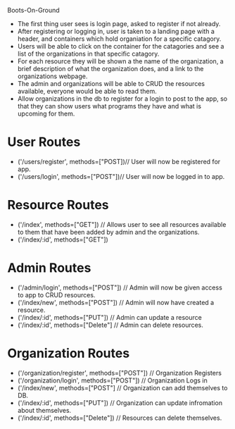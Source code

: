 Boots-On-Ground
* The first thing user sees is login page, asked to register if not already.
* After registering or logging in, user is taken to a landing page with a header, and containers which hold organiation for a specific catagory.
* Users will be able to click on the container for the catagories and see a list of the organizations in that specific catagory.
* For each resource they will be shown a the name of the organization, a brief description of what the organization does, and a link to the organizations webpage.
* The admin and organizations will be able to CRUD the resources available, everyone would be able to read them.
* Allow organizations in the db to register for a login to post to the app, so that they can show users what programs they have and what is upcoming for them.
# User Routes
* ('/users/register', methods=["POST])// User will now be registered for app.
* ('/users/login', methods=["POST"])// User will now be logged in to app.
# Resource Routes
* ('/index', methods=["GET"]) // Allows user to see all resources available to them that have been added by admin and the organizations.
* ('/index/:id', methods=["GET"])
# Admin Routes
* ('/admin/login', methods=["POST"]) // Admin will now be given access to app to CRUD resources.
* ('/index/new', methods=["POST"]) // Admin will now have created a resource.
* ('/index/:id', methods=["PUT"]) // Admin can update a resource
* ('/index/:id', methods=["Delete"] // Admin can delete resources.
# Organization Routes
* ('/organization/register', methods=["POST"]) // Organization Registers
* ('/organization/login', methods=["POST"]) // Organization Logs in
* ('/index/new', methods=["POST"] // Organization can add themselves to DB.
* ('/index/:id', methods=["PUT"]) // Organization can update infromation about themselves. 
* ('/index/:id', methods=["Delete"]) // Resources can delete themselves. 
